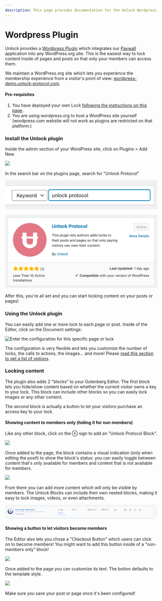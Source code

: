 ```yaml
---
description: This page provides documentation for the Unlock Wordpress plugin.
---
```


# Wordpress Plugin

Unlock provides a [Wordpress Plugin](https://wordpress.org/plugins/unlock-protocol/) which integrates our [Paywall](../applications/paywall/) application into any WordPress.org site. This is the easiest way to lock content inside of pages and posts so that only your members can access them.

We maintain a WordPress.org site which lets you experience the membership experience from a visitor's point of view: [wordpress-demo.unlock-protocol.com](https://wordpress-demo.unlock-protocol.com/).

#### Pre-requisites

1. You have deployed your own Lock [following the instructions on this page](https://docs.unlock-protocol.com/#create-a-lock).
2. You are using wordpress.org to host a WordPress site yourself \(wordpress.com website will not work as plugins are restricted on that platform.\)

### Install the Unlock plugin 

Inside the admin section of your WordPress site, click on Plugins &gt; Add New

![](../.gitbook/assets/image%20%283%29.png)

In the search bar on the plugins page, search for "Unlock Protocol"

![Search for the plugin](../.gitbook/assets/image%20%286%29%20%281%29%20%281%29.png)

![Click on &quot;Install Now&quot;, and then on &quot;Activate&quot;.](../.gitbook/assets/image%20%2810%29%20%281%29%20%281%29.png)

After this, you're all set and you can start locking content on your posts or pages!

### Using the Unlock plugin 

You can easily add one or more lock to each page or post. Inside of the Editor, click on the Document settings:

![Enter the configuration for this specific page or lock](../.gitbook/assets/image%20%2816%29.png)

The configuration is very flexible and lets you customize the number of locks, the calls to actions, the images... and more! Please [read this section to get a list of options](https://docs.unlock-protocol.com/#configure-the-lock).

### Locking content

The plugin also adds 2 "blocks" to your Gutenberg Editor. The first block lets you hide/show content based on whether the current visitor owns a key to your lock. This block can include other blocks so you can easily lock images or any other content.

The second block is actually a button to let your visitors purchase an access key to your lock.

#### Showing content to members only \(hiding it for non members\)

Like any other block, click on the ⊕ sign to add an "Unlock Protocol Block".

![](../.gitbook/assets/image%20%2818%29.png)

Once added to the page, the block contains a visual indication \(only when editing the post!\) to show the block's status: you can easily toggle between content that's only available for members and content that is not available for members.

![](../.gitbook/assets/image%20%2810%29%20%281%29.png)

From there you can add more content which will only be visible by members. The Unlock Blocks can include their own  nested blocks, making it easy to lock images, videos, or even attachments.



![You can click on the &#x244; at any point to display the setting for this block.](../.gitbook/assets/image%20%2811%29.png)

#### Showing a button to let visitors become members

The Editor also lets you chose a "Checkout Button" which users can click on to become members! You might want to add this button inside of a "non-members only" block!

![](../.gitbook/assets/image%20%281%29.png)



Once added to the page you can customize its text. The button defaults to the template style.

![](../.gitbook/assets/image%20%285%29%20%281%29.png)

Make sure you save your post or page once it's been configured! 

